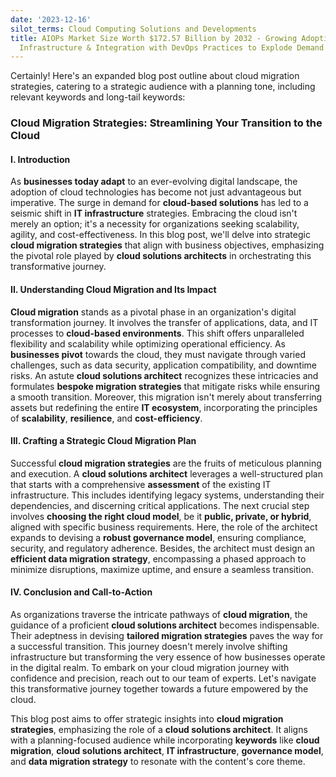 ```yaml
---
date: '2023-12-16'
silot_terms: Cloud Computing Solutions and Developments
title: AIOPs Market Size Worth $172.57 Billion by 2032 - Growing Adoption of Cloud-Based
  Infrastructure & Integration with DevOps Practices to Explode Demand
---
```


Certainly! Here's an expanded blog post outline about cloud migration strategies, catering to a strategic audience with a planning tone, including relevant keywords and long-tail keywords:

### Cloud Migration Strategies: Streamlining Your Transition to the Cloud

#### I. Introduction
As **businesses today adapt** to an ever-evolving digital landscape, the adoption of cloud technologies has become not just advantageous but imperative. The surge in demand for **cloud-based solutions** has led to a seismic shift in **IT infrastructure** strategies. Embracing the cloud isn't merely an option; it's a necessity for organizations seeking scalability, agility, and cost-effectiveness. In this blog post, we'll delve into strategic **cloud migration strategies** that align with business objectives, emphasizing the pivotal role played by **cloud solutions architects** in orchestrating this transformative journey.

#### II. Understanding Cloud Migration and Its Impact
**Cloud migration** stands as a pivotal phase in an organization's digital transformation journey. It involves the transfer of applications, data, and IT processes to **cloud-based environments**. This shift offers unparalleled flexibility and scalability while optimizing operational efficiency. As **businesses pivot** towards the cloud, they must navigate through varied challenges, such as data security, application compatibility, and downtime risks. An astute **cloud solutions architect** recognizes these intricacies and formulates **bespoke migration strategies** that mitigate risks while ensuring a smooth transition. Moreover, this migration isn't merely about transferring assets but redefining the entire **IT ecosystem**, incorporating the principles of **scalability**, **resilience**, and **cost-efficiency**.

#### III. Crafting a Strategic Cloud Migration Plan
Successful **cloud migration strategies** are the fruits of meticulous planning and execution. A **cloud solutions architect** leverages a well-structured plan that starts with a comprehensive **assessment** of the existing IT infrastructure. This includes identifying legacy systems, understanding their dependencies, and discerning critical applications. The next crucial step involves **choosing the right cloud model**, be it **public, private, or hybrid**, aligned with specific business requirements. Here, the role of the architect expands to devising a **robust governance model**, ensuring compliance, security, and regulatory adherence. Besides, the architect must design an **efficient data migration strategy**, encompassing a phased approach to minimize disruptions, maximize uptime, and ensure a seamless transition.

#### IV. Conclusion and Call-to-Action
As organizations traverse the intricate pathways of **cloud migration**, the guidance of a proficient **cloud solutions architect** becomes indispensable. Their adeptness in devising **tailored migration strategies** paves the way for a successful transition. This journey doesn't merely involve shifting infrastructure but transforming the very essence of how businesses operate in the digital realm. To embark on your cloud migration journey with confidence and precision, reach out to our team of experts. Let's navigate this transformative journey together towards a future empowered by the cloud.

This blog post aims to offer strategic insights into **cloud migration strategies**, emphasizing the role of a **cloud solutions architect**. It aligns with a planning-focused audience while incorporating **keywords** like **cloud migration**, **cloud solutions architect**, **IT infrastructure**, **governance model**, and **data migration strategy** to resonate with the content's core theme.